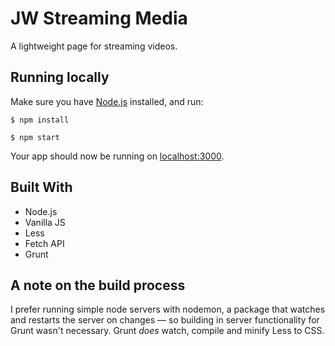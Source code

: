 # JW Streaming Media
A lightweight page for streaming videos.

## Running locally
Make sure you have [Node.js](https://nodejs.org/en/) installed, and run:

`$ npm install`

`$ npm start`

Your app should now be running on [localhost:3000](http://localhost:3000/).

## Built With
* Node.js
* Vanilla JS
* Less
* Fetch API
* Grunt

## A note on the build process
I prefer running simple node servers with nodemon, a package that watches and restarts the server on changes — so building in server functionality for Grunt wasn't necessary. Grunt *does* watch, compile and minify Less to CSS.


